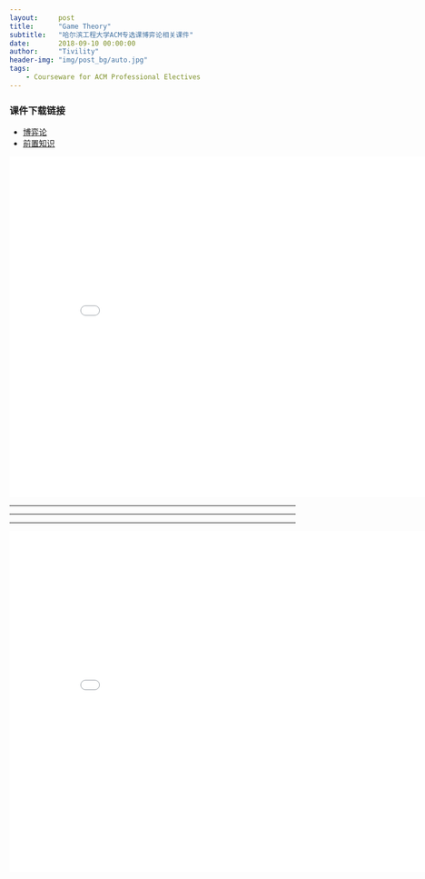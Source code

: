 ```yaml
---
layout:     post
title:      "Game Theory"
subtitle:   "哈尔滨工程大学ACM专选课博弈论相关课件"
date:       2018-09-10 00:00:00
author:     "Tivility"
header-img: "img/post_bg/auto.jpg"
tags:
    - Courseware for ACM Professional Electives
---
```


### 课件下载链接
  - [博弈论](https://github.com/Tivility/tivility.github.io/raw/master/pdf/game.pdf)
  - [前置知识](https://github.com/Tivility/tivility.github.io/raw/master/pdf/preknowledge.pdf)


<center><embed src="/pdf/game.pdf" width="850" height="600"></center>

---

---

---

<center><embed src="/pdf/preknowledge.pdf" width="850" height="600"></center>


